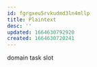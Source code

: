 ```yaml
---
id: fgrgxeu5rvkudmd3ln4mllp
title: Plaintext
desc: ''
updated: 1664630792920
created: 1664630720241
---
```


domain
  task
  slot
